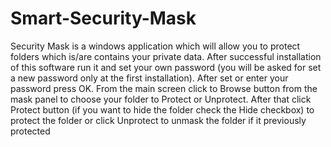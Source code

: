 # Smart-Security-Mask
Security Mask is a windows application which will allow you to protect folders which is/are contains your private data. After successful installation of this software run it and set your own password (you will be asked for set a new password only at the first installation). After set or enter your password press OK. From the main screen click to Browse button from the mask panel to choose your folder to Protect or Unprotect. After that click Protect button (if you want to hide the folder check the Hide checkbox) to protect the folder or click Unprotect to unmask the folder if it previously protected
